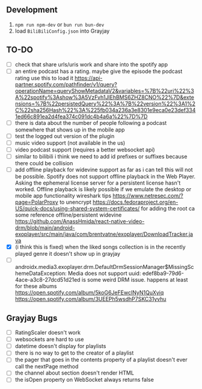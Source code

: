 ## Development
1.  `npm run npm-dev` or `bun run bun-dev`
2.  load `BiliBiliConfig.json` into Grayjay

## TO-DO
- [ ]   check that share urls/uris work and share into the spotify app
- [ ]   an entire podcast has a rating. maybe give the episode the podcast rating use this to load it https://api-partner.spotify.com/pathfinder/v1/query?operationName=queryShowMetadataV2&variables=%7B%22uri%22%3A%22spotify%3Ashow%3A5VzFvh1JlEhBMS6ZHZ8CNO%22%7D&extensions=%7B%22persistedQuery%22%3A%7B%22version%22%3A1%2C%22sha256Hash%22%3A%225fb034a236a3e8301e9eca0e23def3341ed66c891ea2d4fea374c091dc4b4a6a%22%7D%7D
- [ ]   there is data about the number of people following a podcast somewhere that shows up in the mobile app
- [ ]   test the logged out version of the plugin
- [ ]   music video support (not available in the us)
- [ ]   video podcast support (requires a better websocket api)
- [ ]   similar to bilibili i think we need to add id prefixes or suffixes because there could be collision
- [ ]   add offline playback for widevine support
        as far as i can tell this will not be possible. Spotify does not support offline playback in the 
        Web Player. Asking the ephemeral license server for a persistent license hasn't worked.
        Offline playback is likely possible if we emulate the desktop or mobile app functionality
        wireshark tips https://www.netresec.com/?page=PolarProxy to unencrypt
        https://docs.fedoraproject.org/en-US/quick-docs/using-shared-system-certificates/ for adding the root ca
        some reference offline/persistent widevine https://github.com/AnassHmida/react-native-video-drm/blob/main/android-exoplayer/src/main/java/com/brentvatne/exoplayer/DownloadTracker.java
- [x]   (i think this is fixed) when the liked songs collection is in the recently played genre it doesn't show up in grayjay
- [ ]   androidx.media3.exoplayer.drm.DefaultDrmSessionManager$MissingSchemeDataException: Media does not support uuid: edef8ba9-79d6-4ace-a3c8-27dcd51d21ed
        is some weird DRM issue. happens at least for these albums
        https://open.spotify.com/album/5koG6JeFEwcINyN1QuXyiq
        https://open.spotify.com/album/3UEEPh5wsdhP7SKC31yvhu

## Grayjay Bugs
- [ ]   RatingScaler doesn't work
- [ ]   websockets are hard to use
- [ ]   datetime doesn't display for playlists
- [ ]   there is no way to get to the creator of a playlist
- [ ]   the pager that goes in the contents property of a playlist doesn't ever call the nextPage method
- [ ]   the channel about section doesn't render HTML
- [ ]   the isOpen property on WebSocket always returns false

